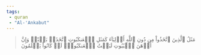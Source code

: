 ```yaml
---
tags: 
 - quran 
 - "Al-'Ankabut"
---
```


> مَثَلُ ٱلَّذِينَ ٱتَّخَذُواْ مِن دُونِ ٱللَّهِ أَوۡلِيَآءَ كَمَثَلِ ٱلۡعَنكَبُوتِ ٱتَّخَذَتۡ بَيۡتٗاۖ وَإِنَّ أَوۡهَنَ ٱلۡبُيُوتِ لَبَيۡتُ ٱلۡعَنكَبُوتِۚ لَوۡ كَانُواْ يَعۡلَمُونَ

